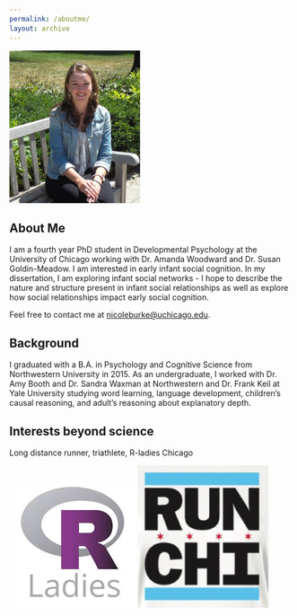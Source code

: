 ```yaml
---
permalink: /aboutme/
layout: archive
---
```


![me](nicoleburke.png)

## About Me 

I am a fourth year PhD student in Developmental Psychology at the University of Chicago working with Dr. Amanda Woodward and Dr. Susan Goldin-Meadow. I am interested in early infant social cognition. In my dissertation, I am exploring infant social networks - I hope to describe the nature and structure present in infant social relationships as well as explore how social relationships impact early social cognition. 

Feel free to contact me at [nicoleburke@uchicago.edu](mailto:nicoleburke@uchicago.edu).


## Background 

I graduated with a B.A. in Psychology and Cognitive Science from Northwestern University in 2015. As an undergraduate, I worked with Dr. Amy Booth and Dr. Sandra Waxman at Northwestern and Dr. Frank Keil at Yale University studying word learning, language development, children’s causal reasoning, and adult’s reasoning about explanatory depth.

## Interests beyond science 

Long distance runner, triathlete, R-ladies Chicago


![rladies](rladies.jpg) ![run](runchi.png)
